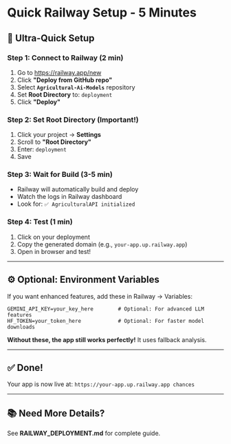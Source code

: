 # Quick Railway Setup - 5 Minutes

## 🚀 Ultra-Quick Setup

### Step 1: Connect to Railway (2 min)
1. Go to https://railway.app/new
2. Click **"Deploy from GitHub repo"**
3. Select **`Agricultural-Ai-Models`** repository
4. Set **Root Directory** to: `deployment`
5. Click **"Deploy"**

### Step 2: Set Root Directory (Important!)
1. Click your project → **Settings**
2. Scroll to **"Root Directory"**
3. Enter: `deployment`
4. Save

### Step 3: Wait for Build (3-5 min)
- Railway will automatically build and deploy
- Watch the logs in Railway dashboard
- Look for: `✅ AgriculturalAPI initialized`

### Step 4: Test (1 min)
1. Click on your deployment
2. Copy the generated domain (e.g., `your-app.up.railway.app`)
3. Open in browser and test!

---

## ⚙️ Optional: Environment Variables

If you want enhanced features, add these in Railway → Variables:

```env
GEMINI_API_KEY=your_key_here        # Optional: For advanced LLM features
HF_TOKEN=your_token_here            # Optional: For faster model downloads
```

**Without these, the app still works perfectly!** It uses fallback analysis.

---

## ✅ Done!

Your app is now live at: `https://your-app.up.railway.app chances`

---

## 📚 Need More Details?

See **RAILWAY_DEPLOYMENT.md** for complete guide.

